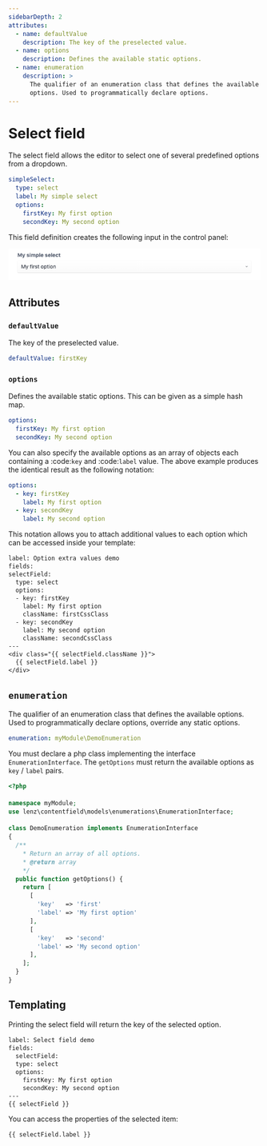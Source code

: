 ```yaml
---
sidebarDepth: 2
attributes:
  - name: defaultValue
    description: The key of the preselected value.
  - name: options
    description: Defines the available static options.
  - name: enumeration
    description: >
      The qualifier of an enumeration class that defines the available
      options. Used to programmatically declare options.
---
```


# Select field

The select field allows the editor to select one of several predefined
options from a dropdown.

```yaml
simpleSelect:
  type: select
  label: My simple select
  options:
    firstKey: My first option
    secondKey: My second option
```

This field definition creates the following input in the control panel:

![A select field in the control panel](./images/select-field-01.png)

## Attributes

<tcf-field-attribs :attributes="$page.frontmatter.attributes" />

### `defaultValue`

The key of the preselected value.

```yaml
defaultValue: firstKey
```

### `options`

Defines the available static options. This can be given as a simple hash map.

```yaml
options:
  firstKey: My first option
  secondKey: My second option
```

You can also specify the available options as an array of objects each
containing a :code:`key` and :code:`label` value. The above example
produces the identical result as the following notation:

```yaml
options:
  - key: firstKey
    label: My first option
  - key: secondKey
    label: My second option
```

This notation allows you to attach additional values to each option which
can be accessed inside your template:

```twig
label: Option extra values demo
fields:
selectField:
  type: select
  options:
  - key: firstKey
    label: My first option
    className: firstCssClass
  - key: secondKey
    label: My second option
    className: secondCssClass
---
<div class="{{ selectField.className }}">
  {{ selectField.label }}
</div>
```

## `enumeration`

The qualifier of an enumeration class that defines the available
options. Used to programmatically declare options, override any
static options.

```yaml
enumeration: myModule\DemoEnumeration
```

You must declare a php class implementing the interface
`EnumerationInterface`. The `getOptions` must return
the available options as `key` / `label` pairs.

```php
<?php

namespace myModule;
use lenz\contentfield\models\enumerations\EnumerationInterface;

class DemoEnumeration implements EnumerationInterface
{
  /**
    * Return an array of all options.
    * @return array
    */
  public function getOptions() {
    return [
      [
        'key'   => 'first'
        'label' => 'My first option'
      ],
      [
        'key'   => 'second'
        'label' => 'My second option'
      ],
    ];
  }
}
```

## Templating

Printing the select field will return the key of the selected option.

```twig
label: Select field demo
fields:
  selectField:
  type: select
  options:
    firstKey: My first option
    secondKey: My second option
---
{{ selectField }}
```

You can access the properties of the selected item:

```twig
{{ selectField.label }}
```
